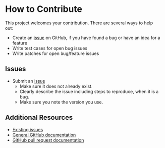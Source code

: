 How to Contribute
=================

This project welcomes your contribution. There are several ways to help out:

* Create an [issue](https://github.com/jaymoulin/docker-google-musicmanager/issues/) on GitHub,
if you have found a bug or have an idea for a feature
* Write test cases for open bug issues
* Write patches for open bug/feature issues

Issues
------

* Submit an [issue](https://github.com/jaymoulin/docker-google-musicmanager/issues/)
  * Make sure it does not already exist.
  * Clearly describe the issue including steps to reproduce, when it is a bug.
  * Make sure you note the version you use.

Additional Resources
--------------------

* [Existing issues](https://github.com/jaymoulin/docker-google-musicmanager/issues/)
* [General GitHub documentation](https://help.github.com/)
* [GitHub pull request documentation](https://help.github.com/send-pull-requests/)
